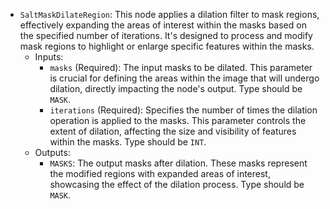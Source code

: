 - `SaltMaskDilateRegion`: This node applies a dilation filter to mask regions, effectively expanding the areas of interest within the masks based on the specified number of iterations. It's designed to process and modify mask regions to highlight or enlarge specific features within the masks.
    - Inputs:
        - `masks` (Required): The input masks to be dilated. This parameter is crucial for defining the areas within the image that will undergo dilation, directly impacting the node's output. Type should be `MASK`.
        - `iterations` (Required): Specifies the number of times the dilation operation is applied to the masks. This parameter controls the extent of dilation, affecting the size and visibility of features within the masks. Type should be `INT`.
    - Outputs:
        - `MASKS`: The output masks after dilation. These masks represent the modified regions with expanded areas of interest, showcasing the effect of the dilation process. Type should be `MASK`.
